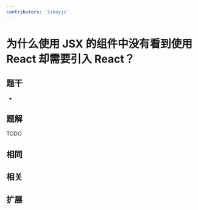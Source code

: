 ```yaml
---
contributors: 'isboyjc'
---
```


# 为什么使用 JSX 的组件中没有看到使用 React 却需要引入 React？

## 题干

- 



## 题解

<!-- ::: details 点我查看题解 -->

  TODO

<!-- ::: -->



## 相同


## 相关


## 扩展

